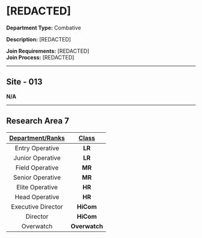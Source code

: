 # [REDACTED]

**Department Type:** Combative

**Description:** [REDACTED]

**Join Requirements:** [REDACTED]  
**Join Process:** [REDACTED]

---

## Site - 013
**N/A**

---

## Research Area 7
| **<ins>Department/Ranks</ins>** | **<ins>Class</ins>** |
|:---:|:---:|
| Entry Operative | **LR** |
| Junior Operative | **LR** |
| Field Operative | **MR** |
| Senior Operative | **MR** |
| Elite Operative | **HR** |
| Head Operative | **HR** |
| Executive Director | **HiCom** |
| Director | **HiCom** |
| Overwatch | **Overwatch** |
